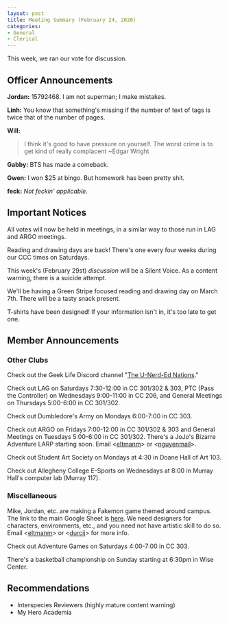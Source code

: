 ```yaml
---
layout: post
title: Meeting Summary (February 24, 2020)
categories:
- General
- Clerical
---
```


This week, we ran our vote for discussion.

## Officer Announcements

**Jordan:**  15792468.  I am not superman; I make mistakes.

**Linh:**  You know that something's missing if the number of text of tags is twice that of the number of pages.

**Will:**

>I think it's good to have pressure on yourself.  The worst crime is to get kind of really complacent
>~Edgar Wright

**Gabby:**   BTS has made a comeback.

**Gwen:**  I won $25 at bingo.  But homework has been pretty shit.

**feck:**  *Not feckin' applicable.*

## Important Notices

All votes will now be held in meetings, in a similar way to those run in LAG and ARGO meetings.

Reading and drawing days are back!  There's one every four weeks during our CCC times on Saturdays.

This week's (February 29st) *discussion* will be a Silent Voice.  As a content warning, there is a suicide attempt.

We'll be having a Green Stripe focused reading and drawing day on March 7th.  There will be a tasty snack present.

T-shirts have been designed!  If your information isn't in, it's too late to get one.

## Member Announcements

### Other Clubs

Check out the Geek Life Discord channel "[The U-Nerd-Ed Nations](https://discord.gg/bKXT3FM)."

Check out LAG on Saturdays 7:30-12:00 in CC 301/302 & 303, PTC (Pass the Controller) on Wednesdays 9:00-11:00 in CC 206, and General Meetings on Thursdays 5:00-6:00 in CC 301/302.

Check out Dumbledore's Army on Mondays 6:00-7:00 in CC 303.

Check out ARGO on Fridays 7:00-12:00 in CC 301/302 & 303 and General Meetings on Tuesdays 5:00-6:00 in CC 301/302.  There's a JoJo's Bizarre Adventure LARP starting soon.  Email <[eltmanm](mailto:eltmanm@allegheny.edu)> or <[nguyenmail](mailto:nguyenmail@allegheny.edu)>.

Check out Student Art Society on Mondays at 4:30 in Doane Hall of Art 103.

Check out Allegheny College E-Sports on Wednesdays at 8:00 in Murray Hall's computer lab (Murray 117).

### Miscellaneous

Mike, Jordan, etc. are making a Fakemon game themed around campus.  The link to the main Google Sheet is [here](https://docs.google.com/spreadsheets/d/1mO_jn8xz4hN0sAEAv0LH6S_IHrX8TrWRkwoyjccBwHI/edit).  We need designers for characters, environments, etc., and you need not have artistic skill to do so.  Email <[eltmanm](mailto:eltmanm@allegheny.edu)> or <[durcij](mailto:durcij@allegheny.edu)> for more info.

Check out Adventure Games on Saturdays 4:00-7:00 in CC 303.

There's a basketball championship on Sunday starting at 6:30pm in Wise Center.

## Recommendations

* Interspecies Reviewers (highly mature content warning)
* My Hero Academia
